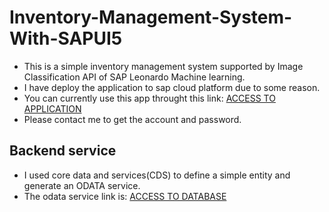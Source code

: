 # Inventory-Management-System-With-SAPUI5
* This is a simple inventory management system supported by Image Classification API of SAP Leonardo Machine learning.
* I have deploy the application to sap cloud platform due to some reason.
* You can currently use this app throught this link:
[ACCESS TO APPLICATION](https://webidetesting9316031-p2001966809trial.dispatcher.hanatrial.ondemand.com/WebContent/index.html?hc_orionpath=%2FDI_webide_di_workspaceem95am1xc9wstjsa%2FInventory-Management-System-With-SAPUI5&neo-di-affinity=BIGipServer~jpaas_folder~disapwebide.hanatrial.ondemand.com+%21gRTobm0PLHTxFzDSdzDcXJk7F8ESPFk06LHHHKw0cnk4N6xdi%2FOPwiZf9drttWN59bOUrG%2BkQy4BHw%3D%3D&origional-url=index.html&sap-ui-appCacheBuster=..%2F&sap-ui-xx-componentPreload=off)
* Please contact me to get the account and password.
## Backend service
* I used core data and services(CDS) to define a simple entity and generate an ODATA service.
* The odata service link is: 
[ACCESS TO DATABASE](https://bjxp7y1qfmxa1hwl-productsdata-srv.cfapps.eu10.hana.ondemand.com/odata/v2/CatalogService/Products)
